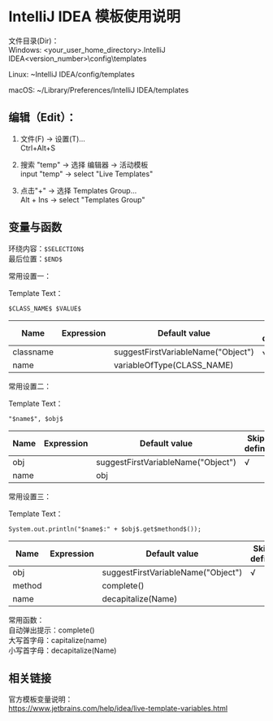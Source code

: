 # IntelliJ IDEA 模板使用说明
文件目录(Dir)：  
Windows: <your_user_home_directory>\.IntelliJ IDEA<version_number>\config\templates 

Linux: ~IntelliJ IDEA<version>/config/templates  

macOS: ~/Library/Preferences/IntelliJ IDEA<version>/templates  



## 编辑（Edit）：
1. 文件(F) -> 设置(T)...  
   Ctrl+Alt+S  

2. 搜索 "temp" -> 选择 编辑器 -> 活动模板  
   input "temp" -> select "Live Templates"

3. 点击"+" -> 选择 Templates Group...  
   Alt + Ins -> select "Templates Group"




## 变量与函数

环绕内容：`$SELECTION$`  
最后位置：`$END$` 



常用设置一：  

Template Text：  

```
$CLASS_NAME$ $VALUE$
```
| Name      | Expression | Default value                      | Skip if defined |
| --------- | ---------- | ---------------------------------- | --------------- |
| classname |            | suggestFirstVariableName("Object") | √               |
| name      |            | variableOfType(CLASS_NAME)         |                 |



常用设置二：  

Template Text：  

```
"$name$", $obj$
```
| Name | Expression | Default value                      | Skip if defined |
| ---- | ---------- | ---------------------------------- | --------------- |
| obj  |            | suggestFirstVariableName("Object") | √               |
| name |            | obj                                |                 |



常用设置三：  

Template Text：  
```
System.out.println("$name$:" + $obj$.get$methond$());
```
| Name   | Expression | Default value                      | Skip if defined |
| ------ | ---------- | ---------------------------------- | --------------- |
| obj    |            | suggestFirstVariableName("Object") | √               |
| method |            | complete()                         |                 |
| name   |            | decapitalize(Name)                 |                 |



常用函数：  
自动弹出提示：complete()  
大写首字母：capitalize(name)  
小写首字母：decapitalize(Name)  


## 相关链接
官方模板变量说明：  
https://www.jetbrains.com/help/idea/live-template-variables.html  